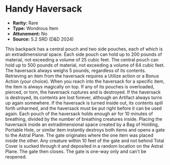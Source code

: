 # Handy Haversack

- **Rarity:** Rare
- **Type:** Wondrous Item
- **Attunement:** No
- **Source:** 5.2 SRD (D&D 2024)

This backpack has a central pouch and two side pouches, each of which is an extradimensional space. Each side pouch can hold up to 200 pounds of material, not exceeding a volume of 25 cubic feet. The central pouch can hold up to 500 pounds of material, not exceeding a volume of 64 cubic feet. The haversack always weighs 5 pounds, regardless of its contents. Retrieving an item from the haversack requires a Utilize action or a Bonus Action (your choice). When you reach into the haversack for a specific item, the item is always magically on top. If any of its pouches is overloaded, pierced, or torn, the haversack ruptures and is destroyed. If the haversack is destroyed, its contents are lost forever, although an Artifact always turns up again somewhere. If the haversack is turned inside out, its contents spill forth unharmed, and the haversack must be put right before it can be used again. Each pouch of the haversack holds enough air for 10 minutes of breathing, divided by the number of breathing creatures inside. Placing the haversack inside an extradimensional space created by a Bag of Holding, Portable Hole, or similar item instantly destroys both items and opens a gate to the Astral Plane. The gate originates where the one item was placed inside the other. Any creature within 10 feet of the gate and not behind Total Cover is sucked through it and deposited in a random location on the Astral Plane. The gate then closes. The gate is one-way only and can't be reopened.
